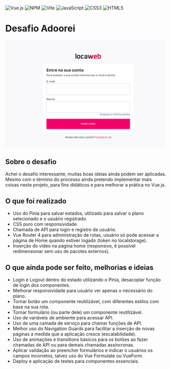 ![Vue.js](https://img.shields.io/badge/vuejs-%2335495e.svg?style=for-the-badge&logo=vuedotjs&logoColor=%234FC08D)
![NPM](https://img.shields.io/badge/NPM-%23CB3837.svg?style=for-the-badge&logo=npm&logoColor=white)
![Vite](https://img.shields.io/badge/vite-%23646CFF.svg?style=for-the-badge&logo=vite&logoColor=white)
![JavaScript](https://img.shields.io/badge/javascript-%23323330.svg?style=for-the-badge&logo=javascript&logoColor=%23F7DF1E)
![CSS3](https://img.shields.io/badge/css3-%231572B6.svg?style=for-the-badge&logo=css3&logoColor=white)
![HTML5](https://img.shields.io/badge/html5-%23E34F26.svg?style=for-the-badge&logo=html5&logoColor=white)

# Desafio Adoorei

![alt text for screen readers](./src/assets/capture.png "Text to show on mouseover")

## Sobre o desafio

Achei o desafio interessante, muitas boas ideias ainda podem ser aplicadas. Mesmo com o término do processo ainda pretendo implementar mais coisas neste projeto, para fins didáticos e para melhorar a prática no Vue.js.

## O que foi realizado

- Uso do Pinia para salvar estados, utilizado para salvar o plano selecionado e o usuário registrado.
- CSS puro com responsividade.
- Chamada de API para login e registro de usuário.
- Vue Router 4 para administração de rotas, usuário só pode acessar a página de Home quando estiver logado (token no localstorage).
- Inserção do vídeo na página home (responsivo, é possível redimensionar sem uso de pacotes externos).

## O que ainda pode ser feito, melhorias e ideias

- Login e Logout dentro do estado utilizando o Pinia, desacoplar função de login dos componentes.
- Melhorar responsividade para usuário ver apenas o necessário do plano.
- Tornar botão um componente reutilizável, com diferentes estilos com base na sua rota.
- Tornar formulário (ou parte dele) um componente reutilizável.
- Uso de variáveis de ambiente para acessar API.
- Uso de uma camada de serviço para chamar funções de API.
- Melhor uso do Navigation Guards para facilitar a inserção de novas páginas a medida que a aplicação cresce (escalabilidade).
- Uso de animações e transitions básicos para os botões ao fazer chamadas de API ou para demais chamadas assíncronas.
- Aplicar validação ao preencher formulários e indicar o usuários os campos incorretos, talvez uso do Vue Formulate ou VueForm.
- Deploy e aplicação de testes para componentes essenciais.
